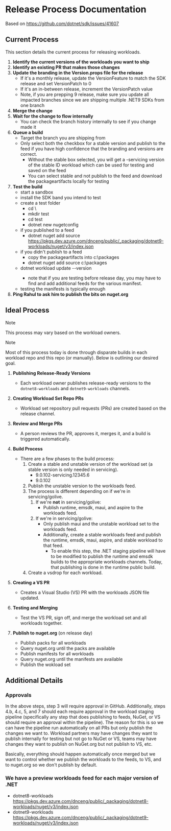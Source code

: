 # Release Process Documentation

Based on https://github.com/dotnet/sdk/issues/41607

## Current Process

This section details the current process for releasing workloads.

1. **Identify the current versions of the workloads you want to ship**
2. **Identify an existing PR that makes those changes**
3. **Update the branding in the Version.props file for the release**
    - If it's a monthly release, update the VersionFeature to match the SDK release and set VersionPatch to 0
    - If it's an in-between release, increment the VersionPatch value
    - Note, if you are prepping 9 release, make sure you update all impacted branches since we are shipping multiple .NET9 SDKs from one branch
4. **Merge the change**
5. **Wait for the change to flow internally**
    - You can check the branch history internally to see if you change made it     
7. **Queue a build**
    - Target the branch you are shipping from
    - Only select both the checkbox for a stable version and publish to the feed if you have high confidence that the branding and versions are correct.
      - Without the stable box selected, you will get a -servicing version of the stable ID workload which can be used for testing and saved on the feed
      - You can select stable and not publish to the feed and download the packageartifacts locally for testing
8. **Test the build**
    - start a sandbox
    - install the SDK band you intend to test
    - create a test folder
      - cd \
      - mkdir test
      - cd test
      - dotnet new nugetconfig
    - if you published to a feed
      - dotnet nuget add source https://pkgs.dev.azure.com/dnceng/public/_packaging/dotnet9-workloads/nuget/v3/index.json
    - if you didn't publish to a feed
      - copy the packageartifacts into c:\packages
      - dotnet nuget add source c:\packages
    - dotnet workload update --version <version>
      - note that if you are testing before release day, you may have to find and add additional feeds for the various manifest.
    - testing the manifests is typically enough 
9. **Ping Rahul to ask him to publish the bits on nuget.org**

## Ideal Process

> [!NOTE]
> This process may vary based on the workload owners.

> [!NOTE]
> Most of this process today is done through disparate builds in each workload repo and this repo (or manually). Below is outlining our desired goal.

1. **Publishing Release-Ready Versions**
    - Each workload owner publishes release-ready versions to the `dotnet8-workloads` and `dotnet9-workloads` channels.

2. **Creating Workload Set Repo PRs**
    - Workload set repository pull requests (PRs) are created based on the release channel.

3. **Review and Merge PRs**
    - A person reviews the PR, approves it, merges it, and a build is triggered automatically.

4. **Build Process**
    - There are a few phases to the build process:
        1. Create a stable and unstable version of the workload set (a stable version is only needed in servicing).
            - 9.0.102-servicing.12345.6
            - 9.0.102
        2. Publish the unstable version to the workloads feed.
        3. The process is different depending on if we're in servicing/golive.
            1. If we're **not** in servicing/golive:
                - Publish runtime, emsdk, maui, and aspire to the workloads feed.
            2. If we're in servicing/golive:
                - Only publish maui and the unstable workload set to the workloads feed.
                - Additionally, create a stable workloads feed and publish the runtime, emsdk, maui, aspire, and stable workload to that feed.
                  - To enable this step, the .NET staging pipeline will have to be modified to publish the runtime and emsdk builds to the appropriate workloads channels. Today, that publishing is done in the runtime public build.
        4. Create a vsdrop for each workload.

5. **Creating a VS PR**
    - Creates a Visual Studio (VS) PR with the workloads JSON file updated.

6. **Testing and Merging**
    - Test the VS PR, sign off, and merge the workload set and all workloads together.

7. **Publish to nuget.org** (on release day)
    - Publish packs for all workloads
    - Query nuget.org until the packs are available
    - Publish manifests for all workloads
    - Query nuget.org until the manifests are available
    - Publish the wokload set

## Additional Details

### Approvals

In the above steps, step 3 will require approval in GitHub. Additionally, steps 4.b, 4.c, 5, and 7 should each require approval in the workload staging pipeline (specifically any step that does publishing to feeds, NuGet, or VS should require an approval within the pipeline). The reason for this is so we can have the pipeline run automatically on all PRs but only publish the changes we want to. Workload partners may have changes they want to publish internally for testing but not go to NuGet or VS, teams may have changes they want to publish on NuGet.org but not publish to VS, etc.

Basically, everything should happen automatically once merged but we want to control whether we publish the workloads to the feeds, to VS, and to nuget.org so we don't publish by default.

### We have a preview workloads feed for each major version of .NET
- dotnet8-workloads https://pkgs.dev.azure.com/dnceng/public/_packaging/dotnet8-workloads/nuget/v3/index.json
- dotnet9-workloads https://pkgs.dev.azure.com/dnceng/public/_packaging/dotnet9-workloads/nuget/v3/index.json

